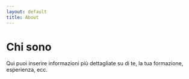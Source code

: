 ```yaml
---
layout: default
title: About
---
```


# Chi sono

Qui puoi inserire informazioni più dettagliate su di te, la tua formazione, esperienza, ecc.
